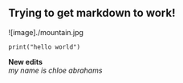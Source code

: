 ## Trying to get markdown to work!

![image]./mountain.jpg

```
print("hello world")
```

**New edits**\
*my name is chloe abrahams*

